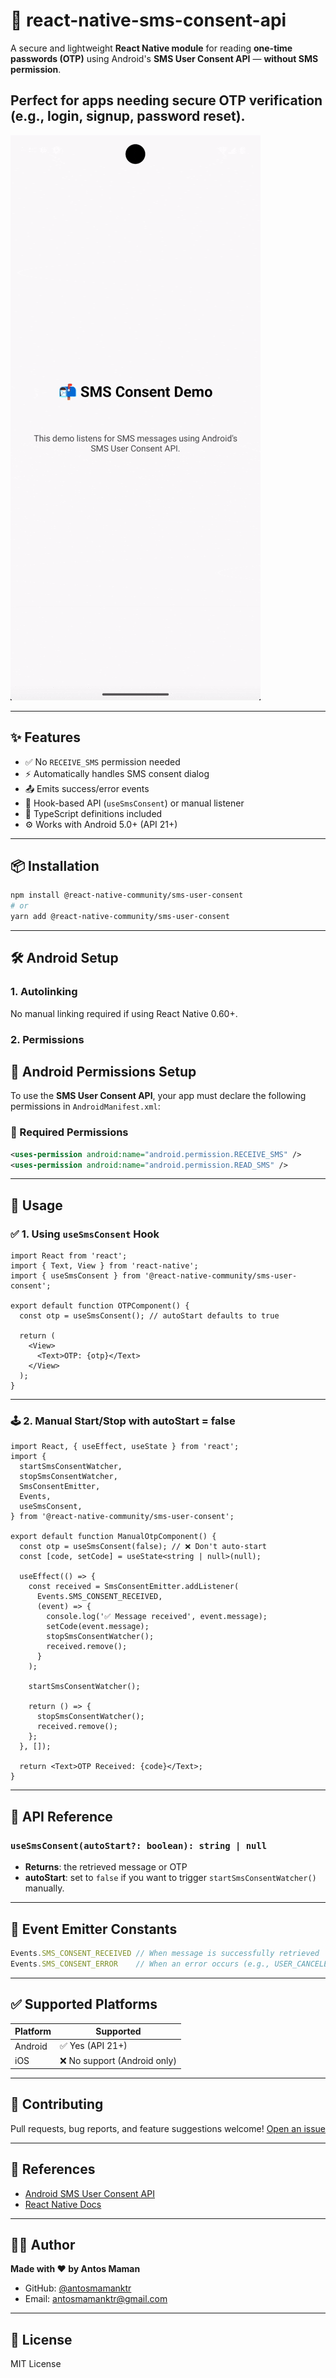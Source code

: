 # 📲 react-native-sms-consent-api

A secure and lightweight **React Native module** for reading **one-time passwords (OTP)** using Android's **SMS User Consent API** — **without SMS permission**.

Perfect for apps needing secure OTP verification (e.g., login, signup, password reset).
---
![SMS Consent Demo](./src/assets/demo-file.gif)

---

## ✨ Features

- ✅ No `RECEIVE_SMS` permission needed
- ⚡ Automatically handles SMS consent dialog
- 📤 Emits success/error events
- 🎣 Hook-based API (`useSmsConsent`) or manual listener
- 💬 TypeScript definitions included
- ⚙️ Works with Android 5.0+ (API 21+)

---

## 📦 Installation

```bash
npm install @react-native-community/sms-user-consent
# or
yarn add @react-native-community/sms-user-consent
```

---

## 🛠️ Android Setup

### 1. Autolinking
No manual linking required if using React Native 0.60+.

### 2. Permissions
## 📱 Android Permissions Setup

To use the **SMS User Consent API**, your app must declare the following permissions in `AndroidManifest.xml`:

### 🔧 Required Permissions

```xml
<uses-permission android:name="android.permission.RECEIVE_SMS" />
<uses-permission android:name="android.permission.READ_SMS" />
```

---

## 🔧 Usage

### ✅ 1. Using `useSmsConsent` Hook

```tsx
import React from 'react';
import { Text, View } from 'react-native';
import { useSmsConsent } from '@react-native-community/sms-user-consent';

export default function OTPComponent() {
  const otp = useSmsConsent(); // autoStart defaults to true

  return (
    <View>
      <Text>OTP: {otp}</Text>
    </View>
  );
}
```

---

### 🕹️ 2. Manual Start/Stop with autoStart = false

```tsx
import React, { useEffect, useState } from 'react';
import {
  startSmsConsentWatcher,
  stopSmsConsentWatcher,
  SmsConsentEmitter,
  Events,
  useSmsConsent,
} from '@react-native-community/sms-user-consent';

export default function ManualOtpComponent() {
  const otp = useSmsConsent(false); // ❌ Don't auto-start
  const [code, setCode] = useState<string | null>(null);

  useEffect(() => {
    const received = SmsConsentEmitter.addListener(
      Events.SMS_CONSENT_RECEIVED,
      (event) => {
        console.log('✅ Message received', event.message);
        setCode(event.message);
        stopSmsConsentWatcher();
        received.remove();
      }
    );

    startSmsConsentWatcher();

    return () => {
      stopSmsConsentWatcher();
      received.remove();
    };
  }, []);

  return <Text>OTP Received: {code}</Text>;
}
```

---

## 📘 API Reference

### `useSmsConsent(autoStart?: boolean): string | null`

- **Returns**: the retrieved message or OTP
- **autoStart**: set to `false` if you want to trigger `startSmsConsentWatcher()` manually.

---

## 🚀 Event Emitter Constants

```ts
Events.SMS_CONSENT_RECEIVED // When message is successfully retrieved
Events.SMS_CONSENT_ERROR    // When an error occurs (e.g., USER_CANCELED)
```
---

## ✅ Supported Platforms

| Platform | Supported |
|----------|-----------|
| Android  | ✅ Yes (API 21+) |
| iOS      | ❌ No support (Android only) |

---

## 🤝 Contributing

Pull requests, bug reports, and feature suggestions welcome! [Open an issue](https://github.com/antosmamanktr/react-native-sms-user-consent/issues)

---

## 📄 References

- [Android SMS User Consent API](https://developers.google.com/identity/sms-retriever/overview#user-consent-api)
- [React Native Docs](https://reactnative.dev/)

---

## 🧑‍💻 Author

**Made with ❤️ by Antos Maman**

- GitHub: [@antosmamanktr](https://github.com/antosmamanktr)
- Email: [antosmamanktr@gmail.com](mailto\:antosmamanktr@gmail.com)

---

## 📄 License

MIT License
